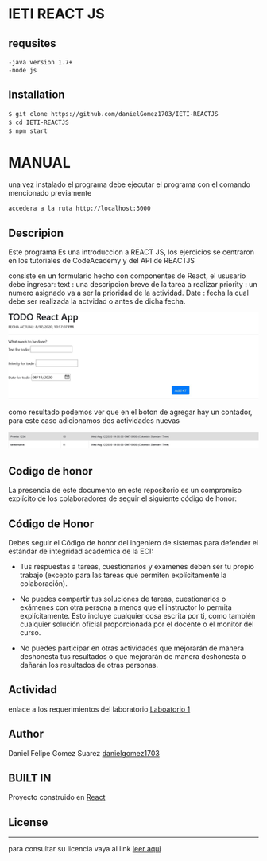 
# IETI REACT JS

## requsites
    -java version 1.7+
    -node js

## Installation
 ```sh
$ git clone https://github.com/danielGomez1703/IETI-REACTJS
$ cd IETI-REACTJS
$ npm start
```

# MANUAL
  una vez instalado el programa debe ejecutar el programa con el comando mencionado previamente
  
	accedera a la ruta http://localhost:3000 

## Descripion
 Este programa Es una introduccion a REACT JS, los ejercicios se centraron en los tutoriales de CodeAcademy y del API de REACTJS
 
 consiste en un formulario hecho con componentes de React, el ususario debe ingresar:
	text : una descripcion breve de la tarea a realizar
	priority : un numero asignado va  a ser la prioridad de la actividad.
	Date : fecha la cual debe ser realizada la actvidad o antes de dicha fecha.
	
![formulario](https://github.com/danielGomez1703/IETI-REACTJS/blob/master/resources/formulario.JPG)

como resultado podemos ver que en el  boton de agregar hay un contador, para este caso adicionamos dos actividades nuevas

![evidence](https://github.com/danielGomez1703/IETI-REACTJS/blob/master/resources/evidence1.JPG)

## Codigo de honor

La presencia de este documento en este repositorio es un compromiso explícito de los colaboradores de seguir el siguiente código de honor:

Código de Honor
------
Debes seguir el Código de honor del ingeniero de sistemas para defender el estándar de integridad académica de la ECI:

- Tus respuestas a tareas, cuestionarios y exámenes deben ser tu propio trabajo (excepto para las tareas que permiten explícitamente la colaboración).

- No puedes compartir tus soluciones de tareas, cuestionarios o exámenes con otra persona a menos que el instructor lo permita explícitamente. Esto incluye cualquier cosa escrita por ti, como también cualquier solución oficial proporcionada por el docente o el monitor del curso.

- No puedes participar en otras actividades que mejorarán de manera deshonesta tus resultados o que mejorarán de manera deshonesta o dañarán los resultados de otras personas.

	
## Actividad 

enlace a los requerimientos del laboratorio [Laboatorio 1 ](https://github.com/ieti-eci/1.1-react-intro)

## Author

Daniel Felipe Gomez Suarez [danielgomez1703](https://github.com/danielGomez1703)
    
## BUILT IN
Proyecto construido en [React](https://reactjs.org/)
   
## License
----
para consultar su licencia vaya al link 
[leer aqui](https://github.com/danielGomez1703/ARSW-Primer/blob/master/LICENSE.txt)